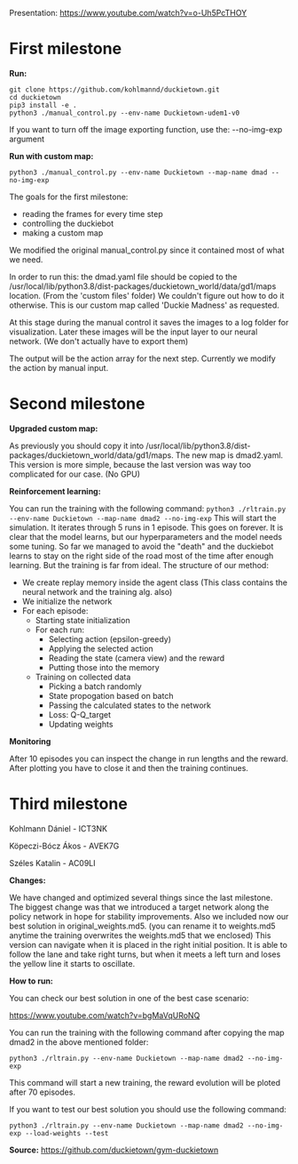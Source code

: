 Presentation:
https://www.youtube.com/watch?v=o-Uh5PcTHOY

# First milestone

**Run:**
```
git clone https://github.com/kohlmannd/duckietown.git
cd duckietown
pip3 install -e .
python3 ./manual_control.py --env-name Duckietown-udem1-v0
```

If you want to turn off the image exporting function, use the: --no-img-exp argument

**Run with custom map:**

```python3 ./manual_control.py --env-name Duckietown --map-name dmad --no-img-exp```

The goals for the first milestone:
- reading the frames for every time step
- controlling the duckiebot
- making a custom map

We modified the original manual_control.py since it contained most of what we need.

In order to run this: the dmad.yaml file should be copied to the /usr/local/lib/python3.8/dist-packages/duckietown_world/data/gd1/maps location. (From the 'custom files' folder) We couldn't figure out how to do it otherwise. This is our custom map called 'Duckie Madness' as requested.

At this stage during the manual control it saves the images to a log folder for visualization.
Later these images will be the input layer to our neural network. (We don't actually have to export them)

The output will be the action array for the next step. Currently we modify the action by manual input.

# Second milestone

**Upgraded custom map:**

As previously you should copy it into /usr/local/lib/python3.8/dist-packages/duckietown_world/data/gd1/maps. The new map is dmad2.yaml. This version is more simple, because the last version was way too complicated for our case. (No GPU)

**Reinforcement learning:**

You can run the training with the following command:
```python3 ./rltrain.py --env-name Duckietown --map-name dmad2 --no-img-exp```
This will start the simulation. It iterates through 5 runs in 1 episode. This goes on forever.
It is clear that the model learns, but our hyperparameters and the model needs some tuning. So far we managed to avoid the "death" and the duckiebot learns to stay on the right side of the road most of the time after enough learning. But the training is far from ideal. The structure of our method:
- We create replay memory inside the agent class (This class contains the neural network and the training alg. also)
- We initialize the network
- For each episode:
    - Starting state initialization
    - For each run:
        - Selecting action (epsilon-greedy)
        - Applying the selected action
        - Reading the state (camera view) and the reward
        - Putting those into the memory
    - Training on collected data
        - Picking a batch randomly
        - State propogation based on batch
        - Passing the calculated states to the network
        - Loss: Q-Q_target
        - Updating weights

**Monitoring**

After 10 episodes you can inspect the change in run lengths and the reward. After plotting you have to close it and then the training continues. 

# Third milestone
Kohlmann Dániel - ICT3NK

Köpeczi-Bócz Ákos - AVEK7G

Széles Katalin - AC09LI

**Changes:**

We have changed and optimized several things since the last milestone. The biggest change was that we introduced a target network along the policy network in hope for stability improvements. Also we included now our best solution in original_weights.md5. (you can rename it to weights.md5 anytime the training overwrites the weights.md5 that we enclosed) This version can navigate when it is placed in the right initial position. It is able to follow the lane and take right turns, but when it meets a left turn and loses the yellow line it starts to oscillate.

**How to run:**

You can check our best solution in one of the best case scenario:

https://www.youtube.com/watch?v=bgMaVqURoNQ



You can run the training with the following command after copying the map dmad2 in the above mentioned folder:

```python3 ./rltrain.py --env-name Duckietown --map-name dmad2 --no-img-exp```

This command will start a new training, the reward evolution will be ploted after 70 episodes.

If you want to test our best solution you should use the following command:

```python3 ./rltrain.py --env-name Duckietown --map-name dmad2 --no-img-exp --load-weights --test```





**Source:** https://github.com/duckietown/gym-duckietown
